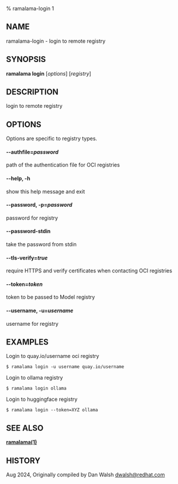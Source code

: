 % ramalama-login 1

## NAME
ramalama\-login - login to remote registry

## SYNOPSIS
**ramalama login** [*options*] [*registry*]

## DESCRIPTION
login to remote registry

## OPTIONS
Options are specific to registry types.

#### **--authfile**=*password*
path of the authentication file for OCI registries

#### **--help**, **-h**
show this help message and exit

#### **--password**, **-p**=*password*
password for registry

#### **--password-stdin**
take the password from stdin

#### **--tls-verify**=*true*
require HTTPS and verify certificates when contacting OCI registries

#### **--token**=*token*
token to be passed to Model registry

#### **--username**, **-u**=*username*
username for registry

## EXAMPLES

Login to quay.io/username oci registry
```
$ ramalama login -u username quay.io/username
```

Login to ollama registry
```
$ ramalama login ollama
```

Login to huggingface registry
```
$ ramalama login --token=XYZ ollama
```

## SEE ALSO
**[ramalama(1)](ramalama.1.md)**

## HISTORY
Aug 2024, Originally compiled by Dan Walsh <dwalsh@redhat.com>
